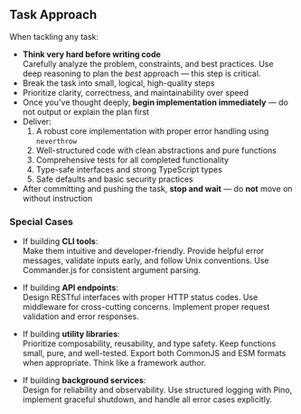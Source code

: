## Task Approach

When tackling any task:

- **Think very hard before writing code**  
  Carefully analyze the problem, constraints, and best practices. Use deep reasoning to plan the _best_ approach — this step is critical.
- Break the task into small, logical, high-quality steps
- Prioritize clarity, correctness, and maintainability over speed
- Once you've thought deeply, **begin implementation immediately** — do not output or explain the plan first
- Deliver:
  1. A robust core implementation with proper error handling using `neverthrow`
  2. Well-structured code with clean abstractions and pure functions
  3. Comprehensive tests for all completed functionality
  4. Type-safe interfaces and strong TypeScript types
  5. Safe defaults and basic security practices
- After committing and pushing the task, **stop and wait** — do **not** move on without instruction

### Special Cases

- If building **CLI tools**:  
  Make them intuitive and developer-friendly. Provide helpful error messages, validate inputs early, and follow Unix conventions. Use Commander.js for consistent argument parsing.

- If building **API endpoints**:  
  Design RESTful interfaces with proper HTTP status codes. Use middleware for cross-cutting concerns. Implement proper request validation and error responses.

- If building **utility libraries**:  
  Prioritize composability, reusability, and type safety. Keep functions small, pure, and well-tested. Export both CommonJS and ESM formats when appropriate. Think like a framework author.

- If building **background services**:  
  Design for reliability and observability. Use structured logging with Pino, implement graceful shutdown, and handle all error cases explicitly.